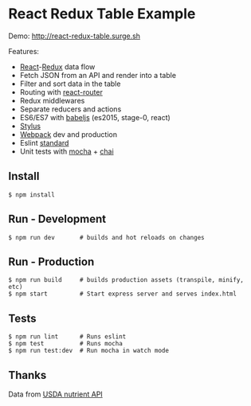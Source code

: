 # React Redux Table Example

Demo: <http://react-redux-table.surge.sh>

Features:

 * [React](https://facebook.github.io/react)-[Redux](http://redux.js.org) data flow
 * Fetch JSON from an API and render into a table
 * Filter and sort data in the table
 * Routing with [react-router](https://github.com/rackt/react-router)
 * Redux middlewares
 * Separate reducers and actions
 * ES6/ES7 with [babeljs](https://babeljs.io) (es2015, stage-0, react)
 * [Stylus](http://learnboost.github.io/stylus)
 * [Webpack](https://webpack.github.io) dev and production
 * Eslint [standard](http://standardjs.com)
 * Unit tests with [mocha](https://mochajs.org) + [chai](http://chaijs.com)

## Install

    $ npm install

## Run - Development

    $ npm run dev       # builds and hot reloads on changes

## Run - Production

    $ npm run build     # builds production assets (transpile, minify, etc)
    $ npm start         # Start express server and serves index.html

## Tests

    $ npm run lint      # Runs eslint
    $ npm test          # Runs mocha
    $ npm run test:dev  # Run mocha in watch mode

## Thanks

Data from [USDA nutrient API](http://ndb.nal.usda.gov/ndb/doc/apilist/API-NUTRIENT-REPORT.md)
